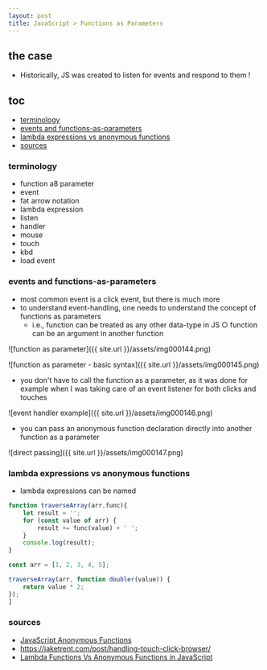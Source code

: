 ```yaml
---
layout: post
title: JavaScript > Functions as Parameters
---
```

## the case	
* Historically, JS was created to listen for events and respond to them ! 

## toc

<!-- TOC -->

- [terminology](#terminology)
- [events and functions-as-parameters](#events-and-functions-as-parameters)
- [lambda expressions vs anonymous functions](#lambda-expressions-vs-anonymous-functions)
- [sources](#sources)

<!-- /TOC -->

### terminology

* function a8 parameter
* event
* fat arrow notation
* lambda expression
* listen
* handler
* mouse
* touch
* kbd
* load event

### events and functions-as-parameters 
* most common event is a click event, but there is much more
* to understand event-handling, one needs to understand the concept of functions as parameters
	* i.e., function can be treated as any other data-type in JS
		○ function can be an argument in another function

![function as parameter]({{ site.url }}/assets/img000144.png)

![function as parameter - basic syntax]({{ site.url }}/assets/img000145.png)

* you don't have to call the function as a parameter, as it was done for example when I was taking care of an event listener for both clicks and touches

![event handler example]({{ site.url }}/assets/img000146.png)

* you can pass an anonymous function declaration directly into another function as a parameter

![direct passing]({{ site.url }}/assets/img000147.png)

### lambda expressions vs anonymous functions
* lambda expressions can be named

```javascript
function traverseArray(arr,func){
	let result = '';
	for (const value of arr) {
		result += func(value) + ' ';
	}
	console.log(result);
}

const arr = [1, 2, 3, 4, 5];

traverseArray(arr, function doubler(value)) {
	return value * 2;
});
]
```

### sources

* [JavaScript Anonymous Functions](https://blog.scottlogic.com/2011/06/10/javascript-anonymous-functions.html)
* https://jaketrent.com/post/handling-touch-click-browser/
* [Lambda Functions Vs Anonymous Functions in JavaScript](https://medium.com/@chineketobenna/lambda-expressions-vs-anonymous-functions-in-javascript-3aa760c958ae)
